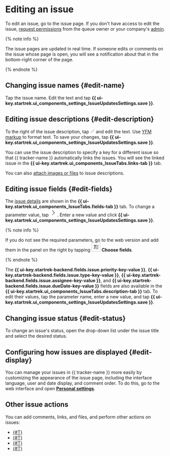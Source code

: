# Editing an issue

To edit an issue, go to the issue page. If you don't have access to edit the issue, [request permissions](../faq.md#section_xgr_zng_4bb) from the queue owner  or your company's [admin](../role-model.md).

{% note info %}

The issue pages are updated in real time. If someone edits or comments on the issue whose page is open, you will see a notification about that in the bottom-right corner of the page.

{% endnote %}

## Changing issue names {#edit-name}

Tap the issue name. Edit the text and tap **{{ ui-key.startrek.ui_components_settings_IssueUpdatesSettings.save }}**.

## Editing issue descriptions {#edit-description}

To the right of the issue description, tap ![](../../_assets/tracker/icon-edit.png) and edit the text. Use [YFM markup](../user/markup.md) to format text. To save your changes, tap **{{ ui-key.startrek.ui_components_settings_IssueUpdatesSettings.save }}**.

You can use the issue description to specify a key for a different issue so that {{ tracker-name }} automatically links the issues. You will see the linked issue in the **{{ ui-key.startrek.ui_components_IssueTabs.links-tab }}** tab.


You can also [attach images or files](attach-file.md) to issue descriptions.

## Editing issue fields {#edit-fields}

The [issue details](../user/create-param.md#default-fields) are shown in the **{{ ui-key.startrek.ui_components_IssueTabs.fields-tab }}** tab. To change a parameter value, tap ![](../../_assets/tracker/mobile-params-open.png). Enter a new value and click **{{ ui-key.startrek.ui_components_settings_IssueUpdatesSettings.save }}**.

{% note info %}

If you do not see the required parameters, go to the web version and add them in the panel on the right by tapping ![](../../_assets/tracker/task-params-btn.png) **Choose fields**.

{% endnote %}

The **{{ ui-key.startrek-backend.fields.issue.priority-key-value }}**, **{{ ui-key.startrek-backend.fields.issue.type-key-value }}**, **{{ ui-key.startrek-backend.fields.issue.assignee-key-value }}**, and **{{ ui-key.startrek-backend.fields.issue.dueDate-key-value }}** fields are also available in the **{{ ui-key.startrek.ui_components_IssueTabs.description-tab }}** tab. To edit their values, tap the parameter name, enter a new value, and tap **{{ ui-key.startrek.ui_components_settings_IssueUpdatesSettings.save }}**.

## Changing issue status {#edit-status}

To change an issue's status, open the drop-down list under the issue title and select the desired status.

## Configuring how issues are displayed {#edit-display}

You can manage your issues in {{ tracker-name }} more easily by customizing the appearance of the issue page, including the interface language, user and date display, and comment order. To do this, go to the web interface and open [**Personal settings**](../user/personal.md).

## Other issue actions

You can add comments, links, and files, and perform other actions on issues:

* [{#T}](comments.md)
* [{#T}](checklist.md)
* [{#T}](ticket-links.md)
* [{#T}](attach-file.md)
